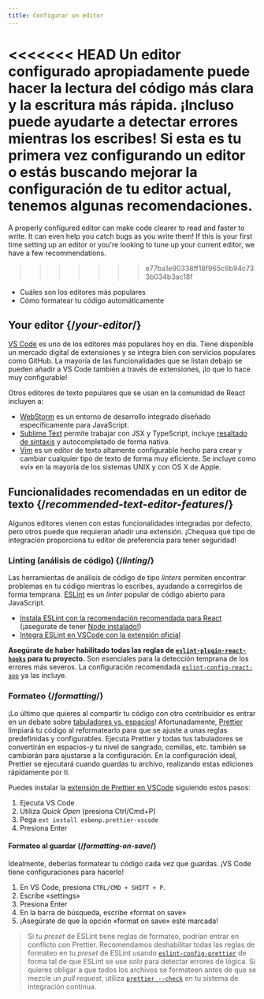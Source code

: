 ```yaml
---
title: Configurar un editor
---
```


<Intro>

<<<<<<< HEAD
Un editor configurado apropiadamente puede hacer la lectura del código más clara y la escritura más rápida. ¡Incluso puede ayudarte a detectar errores mientras los escribes! Si esta es tu primera vez configurando un editor o estás buscando mejorar la configuración de tu editor actual, tenemos algunas recomendaciones.
=======
A properly configured editor can make code clearer to read and faster to write. It can even help you catch bugs as you write them! If this is your first time setting up an editor or you're looking to tune up your current editor, we have a few recommendations.
>>>>>>> e77ba1e90338ff18f965c9b94c733b034b3ac18f

</Intro>

<YouWillLearn>

* Cuáles son los editores más populares
* Cómo formatear tu código automáticamente

</YouWillLearn>

## Your editor {/*your-editor*/}

[VS Code](https://code.visualstudio.com/) es uno de los editores más populares hoy en día. Tiene disponible un mercado digital de extensiones y se integra bien con servicios populares como GitHub. La mayoría de las funcionalidades que se listan debajo se pueden añadir a VS Code también a través de extensiones, ¡lo que lo hace muy configurable!

Otros editores de texto populares que se usan en la comunidad de React incluyen a:

* [WebStorm](https://www.jetbrains.com/webstorm/) es un entorno de desarrollo integrado diseñado específicamente para JavaScript.
* [Sublime Text](https://www.sublimetext.com/) permite trabajar con JSX y TypeScript, incluye [resaltado de sintaxis](https://stackoverflow.com/a/70960574/458193) y autocompletado de forma nativa.
* [Vim](https://www.vim.org/) es un editor de texto altamente configurable hecho para crear y cambiar cualquier tipo de texto de forma muy eficiente. Se incluye como «vi» en la mayoría de los sistemas UNIX y con OS X de Apple.

## Funcionalidades recomendadas en un editor de texto {/*recommended-text-editor-features*/}

Algunos editores vienen con estas funcionalidades integradas por defecto, pero otros puede que requieran añadir una extensión. ¡Chequea qué tipo de integración proporciona tu editor de preferencia para tener seguridad!

### Linting (análisis de código) {/*linting*/}

Las herramientas de análisis de código de tipo *linters* permiten encontrar problemas en tu código mientras lo escribes, ayudando a corregirlos de forma temprana. [ESLint](https://eslint.org/) es un *linter* popular de código abierto para JavaScript.

* [Instala ESLint con la recomendación recomendada para React](https://www.npmjs.com/package/eslint-config-react-app) (¡asegúrate de tener [Node instalado!](https://nodejs.org/en/download/current/))
* [Integra ESLint en VSCode con la extensión oficial](https://marketplace.visualstudio.com/items?itemName=dbaeumer.vscode-eslint)

**Asegúrate de haber habilitado todas las reglas de [`eslint-plugin-react-hooks`](https://www.npmjs.com/package/eslint-plugin-react-hooks) para tu proyecto.** Son esenciales para la detección temprana de los errores más severos. La configuración recomendada [`eslint-config-react-app`](https://www.npmjs.com/package/eslint-config-react-app) ya las incluye.

### Formateo {/*formatting*/}

¡Lo último que quieres al compartir tu código con otro contribuidor es entrar en un debate sobre [tabuladores vs. espacios](https://www.google.com/search?q=tabs+vs+spaces)! Afortunadamente, [Prettier](https://prettier.io/) limpiará tu código al reformatearlo para que se ajuste a unas reglas predefinidas y configurables. Ejecuta Prettier y todas tus tabuladores se convertirán en espacios-y tu nivel de sangrado, comillas, etc. también se cambiarán para ajustarse a la configuración. En la configuración ideal, Prettier se ejecutará cuando guardas tu archivo, realizando estas ediciones rápidamente por ti.

Puedes instalar la [extensión de Prettier en VSCode](https://marketplace.visualstudio.com/items?itemName=esbenp.prettier-vscode) siguiendo estos pasos:

1. Ejecuta VS Code
2. Utiliza *Quick Open* (presiona Ctrl/Cmd+P)
3. Pega `ext install esbenp.prettier-vscode`
4. Presiona Enter

#### Formateo al guardar {/*formatting-on-save*/}

Idealmente, deberías formatear tu código cada vez que guardas. ¡VS Code tiene configuraciones para hacerlo!

1. En VS Code, presiona `CTRL/CMD + SHIFT + P`.
2. Escribe «settings»
3. Presiona Enter
4. En la barra de búsqueda, escribe «format on save»
5. ¡Asegúrate de que la opción «format on save» esté marcada!

> Si tu *preset* de ESLint tiene reglas de formateo, podrían entrar en conflicto con Prettier. Recomendamos deshabilitar todas las reglas de formateo en tu *preset* de ESLint usando [`eslint-config-prettier`](https://github.com/prettier/eslint-config-prettier) de forma tal de que ESLint se use *solo* para detectar errores de lógica. Si quieres obligar a que todos los archivos se formateen antes de que se mezcle un *pull request*, utiliza [`prettier --check`](https://prettier.io/docs/en/cli.html#--check) en tu sistema de integración continua.
